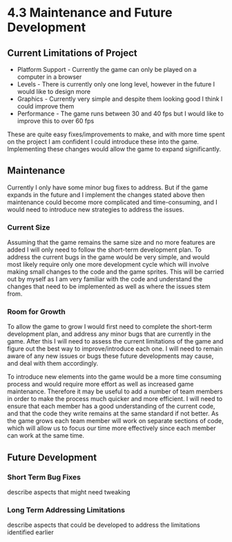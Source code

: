 # 4.3 Maintenance and Future Development

## Current Limitations of Project

* Platform Support - Currently the game can only be played on a computer in a browser
* Levels - There is currently only one long level, however in the future I would like to design more
* Graphics - Currently very simple and despite them looking good I think I could improve them
* Performance - The game runs between 30 and 40 fps but I would like to improve this to over 60 fps

These are quite easy fixes/improvements to make, and with more time spent on the project I am confident I could introduce these into the game. Implementing these changes would allow the game to expand significantly.

## Maintenance

Currently I only have some minor bug fixes to address. But if the game expands in the future and I implement the changes stated above then maintenance could become more complicated and time-consuming, and I would need to introduce new strategies to address the issues.

### Current Size

Assuming that the game remains the same size and no more features are added I will only need to follow the short-term development plan. To address the current bugs in the game would be very simple, and would most likely require only one more development cycle which will involve making small changes to the code and the game sprites. This will be carried out by myself as I am very familiar with the code and understand the changes that need to be implemented as well as where the issues stem from.&#x20;

### Room for Growth

To allow the game to grow I would first need to complete the short-term development plan, and address any minor bugs that are currently in the game. After this I will need to assess the current limitations of the game and figure out the best way to improve/introduce each one. I will need to remain aware of any new issues or bugs these future developments may cause, and deal with them accordingly.&#x20;

To introduce new elements into the game would be a more time consuming process and would require more effort as well as increased game maintenance. Therefore it may be useful to add a number of team members in order to make the process much quicker and more efficient. I will need to ensure that each member has a good understanding of the current code, and that the code they write remains at the same standard if not better. As the game grows each team member will work on separate sections of code, which will allow us to focus our time more effectively since each member can work at the same time.&#x20;

## Future Development



### Short Term Bug Fixes

describe aspects that might need tweaking

### Long Term Addressing Limitations

describe aspects that could be developed to address the limitations identified earlier
